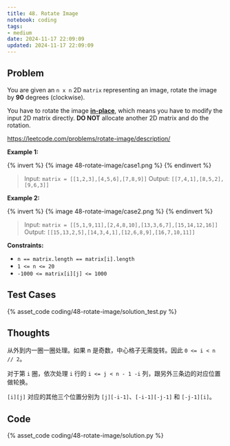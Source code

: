 ```yaml
---
title: 48. Rotate Image
notebook: coding
tags:
- medium
date: 2024-11-17 22:09:09
updated: 2024-11-17 22:09:09
---
```

## Problem

You are given an `n x n` 2D `matrix` representing an image, rotate the image by **90** degrees (clockwise).

You have to rotate the image [**in-place**](https://en.wikipedia.org/wiki/In-place_algorithm), which means you have to modify the input 2D matrix directly. **DO NOT** allocate another 2D matrix and do the rotation.

<https://leetcode.com/problems/rotate-image/description/>

**Example 1:**

{% invert %}
{% image 48-rotate-image/case1.png %}
{% endinvert %}

> Input: `matrix = [[1,2,3],[4,5,6],[7,8,9]]`
> Output: `[[7,4,1],[8,5,2],[9,6,3]]`

**Example 2:**

{% invert %}
{% image 48-rotate-image/case2.png %}
{% endinvert %}

> Input: `matrix = [[5,1,9,11],[2,4,8,10],[13,3,6,7],[15,14,12,16]]`
> Output: `[[15,13,2,5],[14,3,4,1],[12,6,8,9],[16,7,10,11]]`

**Constraints:**

- `n == matrix.length == matrix[i].length`
- `1 <= n <= 20`
- `-1000 <= matrix[i][j] <= 1000`

## Test Cases

{% asset_code coding/48-rotate-image/solution_test.py %}

## Thoughts

从外到内一圈一圈处理。如果 n 是奇数，中心格子无需旋转。因此 `0 <= i < n // 2`。

对于第 `i` 圈，依次处理 `i` 行的 `i <= j < n - 1 -i` 列，跟另外三条边的对应位置做轮换。

`[i][j]` 对应的其他三个位置分别为 `[j][-i-1]`、`[-i-1][-j-1]` 和 `[-j-1][i]`。

## Code

{% asset_code coding/48-rotate-image/solution.py %}
